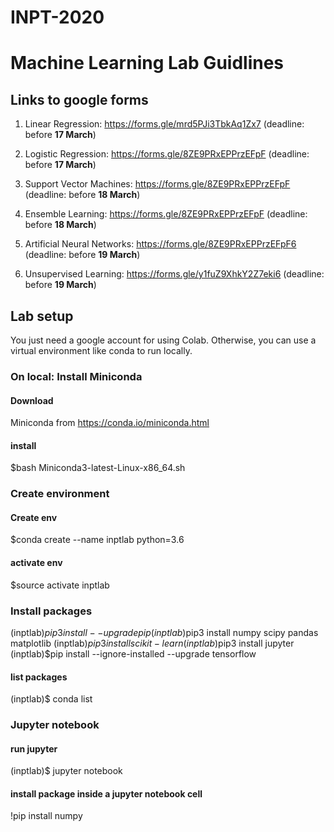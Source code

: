 # INPT-2020

# Machine Learning Lab Guidlines

## Links to google forms

1. Linear Regression: https://forms.gle/mrd5PJi3TbkAq1Zx7 (deadline: before **17 March**)
   
2. Logistic Regression: https://forms.gle/8ZE9PRxEPPrzEFpF (deadline: before **17 March**)
   
3. Support Vector Machines: https://forms.gle/8ZE9PRxEPPrzEFpF (deadline: before **18 March**)
   
4. Ensemble Learning: https://forms.gle/8ZE9PRxEPPrzEFpF (deadline: before **18 March**)
   
5. Artificial Neural Networks: https://forms.gle/8ZE9PRxEPPrzEFpF6 (deadline: before **19 March**)
   
6. Unsupervised Learning: https://forms.gle/y1fuZ9XhkY2Z7eki6 (deadline: before **19 March**)


## Lab setup

You just need a google account for using Colab. Otherwise, you can use a virtual environment like conda to run locally.

### On local: Install Miniconda

#### Download

Miniconda from https://conda.io/miniconda.html

#### install

\$bash Miniconda3-latest-Linux-x86_64.sh

### Create environment

#### Create env

\$conda create --name inptlab python=3.6

#### activate env

\$source activate inptlab

### Install packages

(inptlab)$pip3 install --upgrade pip
(inptlab)$pip3 install numpy scipy pandas matplotlib
(inptlab)$pip3 install scikit-learn
(inptlab)$pip3 install jupyter
(inptlab)\$pip install --ignore-installed --upgrade tensorflow

#### list packages

(inptlab)\$ conda list

### Jupyter notebook

#### run jupyter

(inptlab)\$ jupyter notebook

#### install package inside a jupyter notebook cell

!pip install numpy

